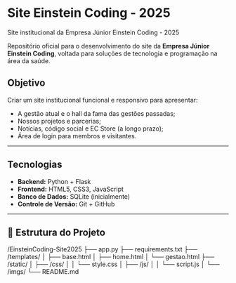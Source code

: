 # Site Einstein Coding - 2025
Site institucional da Empresa Júnior Einstein Coding - 2025

Repositório oficial para o desenvolvimento do site da **Empresa Júnior Einstein Coding**, voltada para soluções de tecnologia e programação na área da saúde.

## Objetivo
Criar um site institucional funcional e responsivo para apresentar:
- A gestão atual e o hall da fama das gestões passadas;
- Nossos projetos e parcerias;
- Notícias, código social e EC Store (a longo prazo);
- Área de login para membros e visitantes.

---

## Tecnologias
- **Backend:** Python + Flask  
- **Frontend:** HTML5, CSS3, JavaScript  
- **Banco de Dados:** SQLite (inicialmente)  
- **Controle de Versão:** Git + GitHub  

---

## 📁 Estrutura do Projeto
/EinsteinCoding-Site2025
├── app.py
├── requirements.txt
├── /templates/
│   ├── base.html
│   ├── home.html
│   └── gestao.html
├── /static/
│   ├── /css/
│   │   └── style.css
│   ├── /js/
│   │   └── script.js
│   └── /imgs/
└── README.md
